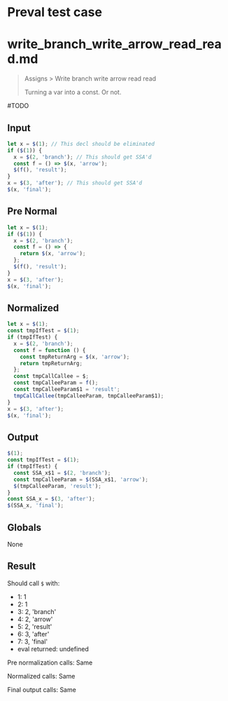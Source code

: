 # Preval test case

# write_branch_write_arrow_read_read.md

> Assigns > Write branch write arrow read read
>
> Turning a var into a const. Or not.

#TODO

## Input

`````js filename=intro
let x = $(1); // This decl should be eliminated
if ($(1)) {
  x = $(2, 'branch'); // This should get SSA'd
  const f = () => $(x, 'arrow');
  $(f(), 'result');
}
x = $(3, 'after'); // This should get SSA'd
$(x, 'final');
`````

## Pre Normal

`````js filename=intro
let x = $(1);
if ($(1)) {
  x = $(2, 'branch');
  const f = () => {
    return $(x, 'arrow');
  };
  $(f(), 'result');
}
x = $(3, 'after');
$(x, 'final');
`````

## Normalized

`````js filename=intro
let x = $(1);
const tmpIfTest = $(1);
if (tmpIfTest) {
  x = $(2, 'branch');
  const f = function () {
    const tmpReturnArg = $(x, 'arrow');
    return tmpReturnArg;
  };
  const tmpCallCallee = $;
  const tmpCalleeParam = f();
  const tmpCalleeParam$1 = 'result';
  tmpCallCallee(tmpCalleeParam, tmpCalleeParam$1);
}
x = $(3, 'after');
$(x, 'final');
`````

## Output

`````js filename=intro
$(1);
const tmpIfTest = $(1);
if (tmpIfTest) {
  const SSA_x$1 = $(2, 'branch');
  const tmpCalleeParam = $(SSA_x$1, 'arrow');
  $(tmpCalleeParam, 'result');
}
const SSA_x = $(3, 'after');
$(SSA_x, 'final');
`````

## Globals

None

## Result

Should call `$` with:
 - 1: 1
 - 2: 1
 - 3: 2, 'branch'
 - 4: 2, 'arrow'
 - 5: 2, 'result'
 - 6: 3, 'after'
 - 7: 3, 'final'
 - eval returned: undefined

Pre normalization calls: Same

Normalized calls: Same

Final output calls: Same
